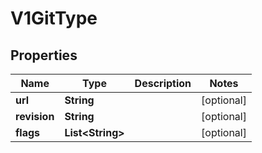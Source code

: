 

# V1GitType

## Properties

Name | Type | Description | Notes
------------ | ------------- | ------------- | -------------
**url** | **String** |  |  [optional]
**revision** | **String** |  |  [optional]
**flags** | **List&lt;String&gt;** |  |  [optional]



